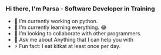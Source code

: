 ### Hi there, I'm Parsa - Software Developer in Training

- 🔭 I’m currently working on python.
- 🌱 I’m currently learning everything. :joy:
- 👯 I’m looking to collaborate with other programmers.
- 💬 Ask me about Anything that I can help you with
- ⚡ Fun fact: I eat kitkat at least once per day.
